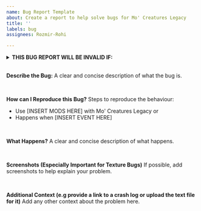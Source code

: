 ```yaml
---
name: Bug Report Template
about: Create a report to help solve bugs for Mo' Creatures Legacy
title: ''
labels: bug
assignees: Rozmir-Rohi

---
```


<details>
<summary><strong>THIS BUG REPORT WILL BE INVALID IF: </strong></summary>
 • You used this mod without Java 8. This mod can only run with Java 8.
<br>
<br>
 • You used an older version of the mod (you can find the latest release here: https://modrinth.com/mod/mo-creatures-legacy/versions)
</details>

<br>

**Describe the Bug:**
A clear and concise description of what the bug is.

<br>

**How can I Reproduce this Bug?**
Steps to reproduce the behaviour:
 * Use  [INSERT MODS HERE] with Mo' Creatures Legacy
or
* Happens when [INSERT EVENT HERE]

<br>

**What Happens?**
A clear and concise description of what happens.

<br>

**Screenshots (Especially Important for Texture Bugs)**
If possible, add screenshots to help explain your problem.

<br>

**Additional Context (e.g  provide a link to a crash log or upload the text file for it)**
Add any other context about the problem here.
